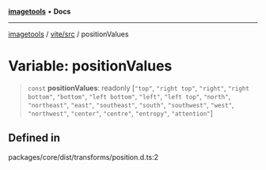 [**imagetools**](../../../README.md) • **Docs**

***

[imagetools](../../../modules.md) / [vite/src](../README.md) / positionValues

# Variable: positionValues

> `const` **positionValues**: readonly [`"top"`, `"right top"`, `"right"`, `"right bottom"`, `"bottom"`, `"left bottom"`, `"left"`, `"left top"`, `"north"`, `"northeast"`, `"east"`, `"southeast"`, `"south"`, `"southwest"`, `"west"`, `"northwest"`, `"center"`, `"centre"`, `"entropy"`, `"attention"`]

## Defined in

packages/core/dist/transforms/position.d.ts:2
